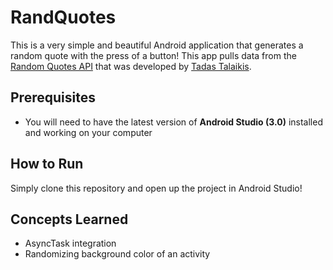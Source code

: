 # RandQuotes
This is a very simple and beautiful Android application that generates a random quote with the press of a button! 
This app pulls data from the [Random Quotes API](https://talaikis.com/random_quotes_api/) that was developed by [Tadas Talaikis](https://talaikis.com/). 

## Prerequisites
- You will need to have the latest version of **Android Studio (3.0)** installed and working on your computer

## How to Run
Simply clone this repository and open up the project in Android Studio!

## Concepts Learned
- AsyncTask integration
- Randomizing background color of an activity
